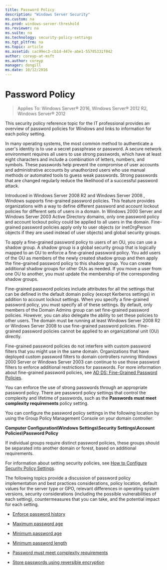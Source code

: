 ```yaml
---
title: Password Policy
description: "Windows Server Security"
ms.custom: na
ms.prod: windows-server-threshold
ms.reviewer: na
ms.suite: na
ms.technology: security-policy-settings
ms.tgt_pltfrm: na
ms.topic: article
ms.assetid: cac99ec3-cb1d-447e-abe1-55705331f042
author: coreyp-at-msft
ms.author: coreyp
manager: dongill
ms.date: 10/12/2016
---
```

# Password Policy

>Applies To: Windows Server&reg; 2016, Windows Server&reg; 2012 R2, Windows Server&reg; 2012

This security policy reference topic for the IT professional provides an overview of password policies for Windows and links to information for each policy setting.  
  
In many operating systems, the most common method to authenticate a user's identity is to use a secret passphrase or password. A secure network environment requires all users to use strong passwords, which have at least eight characters and include a combination of letters, numbers, and symbols. These passwords help prevent the compromise of user accounts and administrative accounts by unauthorized users who use manual methods or automated tools to guess weak passwords. Strong passwords that are changed regularly reduce the likelihood of a successful password attack.  
  
Introduced in  Windows Server 2008 R2  and  Windows Server 2008 , Windows supports fine-grained password policies. This feature provides organizations with a way to define different password and account lockout policies for different sets of users in a domain. In Windows 2000 Server and Windows Server 2003 Active Directory domains, only one password policy and account lockout policy could be applied to all users in the domain. Fine-grained password policies apply only to user objects (or inetOrgPerson objects if they are used instead of user objects) and global security groups.  
  
To apply a fine-grained password policy to users of an OU, you can use a shadow group. A shadow group is a global security group that is logically mapped to an OU to enforce a fine-grained password policy. You add users of the OU as members of the newly created shadow group and then apply the fine-grained password policy to this shadow group. You can create additional shadow groups for other OUs as needed. If you move a user from one OU to another, you must update the membership of the corresponding shadow groups.  
  
Fine-grained password policies include attributes for all the settings that can be defined in the default domain policy (except Kerberos settings) in addition to account lockout settings. When you specify a fine-grained password policy, you must specify all of these settings. By default, only members of the Domain Admins group can set fine-grained password policies. However, you can also delegate the ability to set these policies to other users. The domain must be running at least  Windows Server 2008 R2  or  Windows Server 2008  to use fine-grained password policies. Fine-grained password policies cannot be applied to an organizational unit (OU) directly.  
  
Fine-grained password policies do not interfere with custom password filters that you might use in the same domain. Organizations that have deployed custom password filters to domain controllers running Windows 2000 Server or Windows Server 2003 can continue to use those password filters to enforce additional restrictions for passwords. For more information about fine-grained password policies, see [AD DS: Fine-Grained Password Policies](http://go.microsoft.com/fwlink/?LinkId=130888).  
  
You can enforce the use of strong passwords through an appropriate password policy. There are password policy settings that control the complexity and lifetime of passwords, such as the **Passwords must meet complexity requirements** policy setting.  
  
You can configure the password policy settings in the following location by using the Group Policy Management Console on your domain controller:  
  
**Computer Configuration\Windows Settings\Security Settings\Account Policies\Password Policy**  
  
If individual groups require distinct password policies, these groups should be separated into another domain or forest, based on additional requirements.  
  
For information about setting security policies, see [How to Configure Security Policy Settings](how-to-configure-security-policy-settings.md).  
  
The following topics provide a discussion of password policy implementation and best practices considerations, policy location, default values for the server type or GPO, relevant differences in operating system versions, security considerations (including the possible vulnerabilities of each setting), countermeasures that you can take, and the potential impact for each setting.  
  
-   [Enforce password history](enforce-password-history.md)  
  
-   [Maximum password age](maximum-password-age.md)  
  
-   [Minimum password age](minimum-password-age.md)  
  
-   [Minimum password length](minimum-password-length.md)  
  
-   [Password must meet complexity requirements](password-must-meet-complexity-requirements.md)  
  
-   [Store passwords using reversible encryption](store-passwords-using-reversible-encryption.md)  
  

